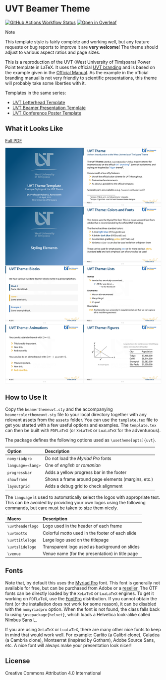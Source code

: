 # UVT Beamer Theme

[![GitHub Actions Workflow Status](https://github.com/alexfikl/uvt-beamer/actions/workflows/ci.yml/badge.svg)](https://github.com/alexfikl/uvt-beamer/actions/workflows/ci.yml)
[![Open in Overleaf](https://img.shields.io/static/v1?label=LaTeX&message=Open-in-Overleaf&color=47a141&style=flat&logo=overleaf)](https://www.overleaf.com/docs?snip_uri=https://github.com/alexfikl/uvt-beamer/archive/refs/heads/main.zip)

> [!NOTE]
> This template style is fairly complete and working well, but any feature requests
> or bug reports to improve it are **very welcome**! The theme should adjust to
> various aspect ratios and page sizes.

This is a reproduction of the UVT (West University of Timișoara) Power Point
template in LaTeX. It uses the official [UVT branding](https://dci.uvt.ro/identitate-vizuala)
and is based on the example given in the
[Official Manual](https://www.dci.uvt.ro/wp-content/uploads/2019/03/MANUAL-IDENTITATE-NEW-WEB-FINAL-2016-.pdf).
As the example in the official branding manual is not very friendly to scientific
presentations, this theme will probably take some liberties with it.

Templates in the same series:
* [UVT Letterhead Template](https://github.com/alexfikl/uvt-letterhead)
* [UVT Beamer Presentation Template](https://github.com/alexfikl/uvt-beamer)
* [UVT Conference Poster Template](https://github.com/alexfikl/uvt-poster)

## What it Looks Like

[Full PDF](template.pdf)

![template](images/template.png "Template")

## How to Use It

Copy the `beamerthemeuvt.sty` and the accompanying `beamercolorthemeuvt.sty` file
to your local directory together with any relevant assets from the `assets` folder. You can
use the `template.tex` file to get you started with a few useful options and examples.
The `template.tex` can then be built with `PDFLaTeX` (or `XeLaTeX` or `LuaLaTeX`
for the adventurous).

The package defines the following options used as `\usetheme[opts]{uvt}`.

| Option                            | Description                           |
| :-                                | :-                                    |
| `nomyriadpro`                     | Do not load the *Myriad Pro* fonts    |
| `language=<lang>`                 | One of *english* or *romanian*        |
| `progressbar`                     | Adds a yellow progress bar in the footer |
| `showframe`                       | Shows a frame around page elements (margins, etc.) |
| `layoutgrid`                      | Adds a debug grid to check alignment  |

The `language` is used to automatically select the logos with appropriate text.
This can be avoided by providing your own logos using the following commands,
but care must be taken to size them nicely.

| Macro                             | Description                           |
| :-                                | :-                                    |
| `\uvtheaderlogo`                  | Logo used in the header of each frame |
| `\uvtmotto`                       | Colorful motto used in the footer of each slide |
| `\uvttitlelogo`                   | Large logo used on the titlepage      |
| `\uvtslidelogo`                   | Transparent logo used as background on slides |
| `\venue`                          | Venue name (for the presentation) in title page |

## Fonts

Note that, by default this uses the [Myriad Pro](https://fonts.adobe.com/fonts/myriad)
font. This font is generally not available for free, but can be purchased from
Adobe or a [reseller](https://www.fontspring.com/fonts/adobe/myriad-pro). The
OTF fonts can be directly loaded by the `XeLaTeX` or `LuaLaTeX` engines. To
get it working on `PDFLaTeX`, use the [FontPro](https://github.com/sebschub/FontPro)
distribution. If you cannot obtain the font (or the installation does not work
for some reason), it can be disabled with the `nomyriadpro` option. When the font
is not found, the class falls back to using `\usepackage{helvet}`, which loads a
Helvetica look-alike called Nimbus Sans L.

If you are using `XeLaTeX` or `LuaLaTeX`, there are many other nice fonts to
keep in mind that would work well. For example: Carlito (a Calibri clone),
Caladea (a Cambria clone), Montserrat (inspired by Gotham), Adobe Source Sans,
etc. A nice font will always make your presentation look nicer!

## License

Creative Commons Attribution 4.0 International

